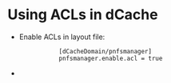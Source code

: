 Using ACLs in dCache
=============

* Enable ACLs in layout file:

                 [dCacheDomain/pnfsmanager]
                 pnfsmanager.enable.acl = true

* 

